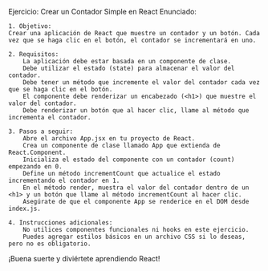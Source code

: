 Ejercicio: Crear un Contador Simple en React
Enunciado:

    1. Objetivo:
    Crear una aplicación de React que muestre un contador y un botón. Cada vez que se haga clic en el botón, el contador se incrementará en uno.

    2. Requisitos:
        La aplicación debe estar basada en un componente de clase.
        Debe utilizar el estado (state) para almacenar el valor del contador.
        Debe tener un método que incremente el valor del contador cada vez que se haga clic en el botón.
        El componente debe renderizar un encabezado (<h1>) que muestre el valor del contador.
        Debe renderizar un botón que al hacer clic, llame al método que incrementa el contador.

    3. Pasos a seguir:
        Abre el archivo App.jsx en tu proyecto de React.
        Crea un componente de clase llamado App que extienda de React.Component.
        Inicializa el estado del componente con un contador (count) empezando en 0.
        Define un método incrementCount que actualice el estado incrementando el contador en 1.
        En el método render, muestra el valor del contador dentro de un <h1> y un botón que llame al método incrementCount al hacer clic.
        Asegúrate de que el componente App se renderice en el DOM desde index.js.

    4. Instrucciones adicionales:
        No utilices componentes funcionales ni hooks en este ejercicio.
        Puedes agregar estilos básicos en un archivo CSS si lo deseas, pero no es obligatorio.

¡Buena suerte y diviértete aprendiendo React!
